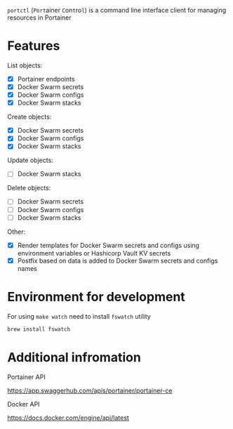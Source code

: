 `portctl` (`Port`ainer `C`on`t`ro`l`) is a command line interface client for managing resources in Portainer

# Features

List objects:
- [x] Portainer endpoints
- [x] Docker Swarm secrets
- [x] Docker Swarm configs
- [x] Docker Swarm stacks

Create objects:
- [x] Docker Swarm secrets
- [x] Docker Swarm configs
- [x] Docker Swarm stacks

Update objects:
- [ ] Docker Swarm stacks

Delete objects:
- [ ] Docker Swarm secrets
- [ ] Docker Swarm configs
- [ ] Docker Swarm stacks

Other:
- [x] Render templates for Docker Swarm secrets and configs using environment variables or Hashicorp Vault KV secrets
- [x] Postfix based on data is added to Docker Swarm secrets and configs names

# Environment for development

For using `make watch` need to install `fswatch` utility

```sh
brew install fswatch
```

# Additional infromation

Portainer API

https://app.swaggerhub.com/apis/portainer/portainer-ce

Docker API

https://docs.docker.com/engine/api/latest

